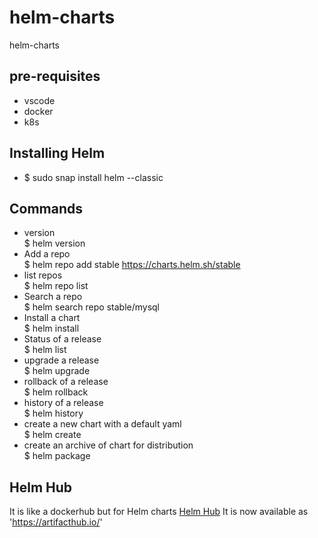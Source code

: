 # helm-charts
helm-charts

## pre-requisites
- vscode
- docker
- k8s

## Installing Helm
- $ sudo snap install helm --classic

## Commands
- version </br> $ helm version
- Add a repo </br> $ helm repo add stable https://charts.helm.sh/stable
- list repos </br> $ helm repo list
- Search a repo </br> $ helm search repo stable/mysql
- Install a chart </br> $ helm install 
- Status of a release </br> $ helm list
- upgrade a release </br> $ helm upgrade
- rollback of a release </br> $ helm rollback
- history of a release </br> $ helm history
- create a new chart with a default yaml </br> $ helm create
- create an archive of chart for distribution </br> $ helm package

## Helm Hub
It is like a dockerhub but for Helm charts
[Helm Hub](https://hub.helm.sh)
It is now available as 'https://artifacthub.io/'

